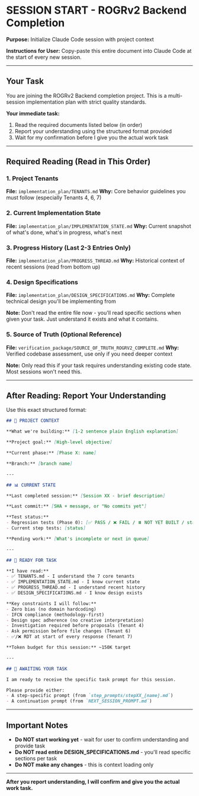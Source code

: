 # SESSION START - ROGRv2 Backend Completion

**Purpose:** Initialize Claude Code session with project context

**Instructions for User:** Copy-paste this entire document into Claude Code at the start of every new session.

---

## Your Task

You are joining the ROGRv2 Backend completion project. This is a multi-session implementation plan with strict quality standards.

**Your immediate task:**
1. Read the required documents listed below (in order)
2. Report your understanding using the structured format provided
3. Wait for my confirmation before I give you the actual work task

---

## Required Reading (Read in This Order)

### 1. Project Tenants
**File:** `implementation_plan/TENANTS.md`
**Why:** Core behavior guidelines you must follow (especially Tenants 4, 6, 7)

### 2. Current Implementation State
**File:** `implementation_plan/IMPLEMENTATION_STATE.md`
**Why:** Current snapshot of what's done, what's in progress, what's next

### 3. Progress History (Last 2-3 Entries Only)
**File:** `implementation_plan/PROGRESS_THREAD.md`
**Why:** Historical context of recent sessions (read from bottom up)

### 4. Design Specifications
**File:** `implementation_plan/DESIGN_SPECIFICATIONS.md`
**Why:** Complete technical design you'll be implementing from

**Note:** Don't read the entire file now - you'll read specific sections when given your task. Just understand it exists and what it contains.

### 5. Source of Truth (Optional Reference)
**File:** `verification_package/SOURCE_OF_TRUTH_ROGRV2_COMPLETE.md`
**Why:** Verified codebase assessment, use only if you need deeper context

**Note:** Only read this if your task requires understanding existing code state. Most sessions won't need this.

---

## After Reading: Report Your Understanding

Use this exact structured format:

```markdown
## 🎯 PROJECT CONTEXT

**What we're building:** [1-2 sentence plain English explanation]

**Project goal:** [High-level objective]

**Current phase:** [Phase X: name]

**Branch:** [branch name]

---

## 📊 CURRENT STATE

**Last completed session:** [Session XX - brief description]

**Last commit:** [SHA + message, or "No commits yet"]

**Test status:**
- Regression tests (Phase 0): [✅ PASS / ❌ FAIL / ⏸️ NOT YET BUILT / status]
- Current step tests: [status]

**Pending work:** [What's incomplete or next in queue]

---

## 🎯 READY FOR TASK

**I have read:**
- ✅ TENANTS.md - I understand the 7 core tenants
- ✅ IMPLEMENTATION_STATE.md - I know current state
- ✅ PROGRESS_THREAD.md - I understand recent history
- ✅ DESIGN_SPECIFICATIONS.md - I know design exists

**Key constraints I will follow:**
- Zero bias (no domain hardcoding)
- IFCN compliance (methodology-first)
- Design spec adherence (no creative interpretation)
- Investigation required before proposals (Tenant 4)
- Ask permission before file changes (Tenant 6)
- ✅/❌ RDT at start of every response (Tenant 7)

**Token budget for this session:** ~150K target

---

## 🚦 AWAITING YOUR TASK

I am ready to receive the specific task prompt for this session.

Please provide either:
- A step-specific prompt (from `step_prompts/stepXX_[name].md`)
- A continuation prompt (from `NEXT_SESSION_PROMPT.md`)
```

---

## Important Notes

- **Do NOT start working yet** - wait for user to confirm understanding and provide task
- **Do NOT read entire DESIGN_SPECIFICATIONS.md** - you'll read specific sections per task
- **Do NOT make any changes** - this is context loading only

---

**After you report understanding, I will confirm and give you the actual work task.**
